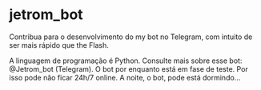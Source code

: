 # jetrom_bot
Contribua para o desenvolvimento do my bot no Telegram, com intuito de ser mais rápido que the Flash.


A linguagem de programação é Python. Consulte mais sobre esse bot: @Jetrom_bot (Telegram). O bot por enquanto está em fase de teste. Por isso pode não ficar 24h/7 online. A noite, o bot, pode está dormindo...
